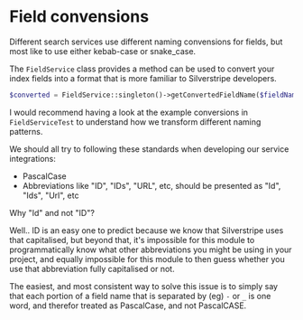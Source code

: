# Field convensions

Different search services use different naming convensions for fields, but most like to use either kebab-case or
snake_case.

The `FieldService` class provides a method can be used to convert your index fields into a format that is more familiar
to Silverstripe developers.

```php
$converted = FieldService::singleton()->getConvertedFieldName($fieldName);
```

I would recommend having a look at the example conversions in `FieldServiceTest` to understand how we transform
different naming patterns.

We should all try to following these standards when developing our service integrations:

* PascalCase
* Abbreviations like "ID", "IDs", "URL", etc, should be presented as "Id", "Ids", "Url", etc

Why "Id" and not "ID"?

Well.. ID is an easy one to predict because we know that Silverstripe uses that capitalised, but beyond that, it's
impossible for this module to programmatically know what other abbreviations you might be using in your project, and
equally impossible for this module to then guess whether you use that abbreviation fully capitalised or not.

The easiest, and most consistent way to solve this issue is to simply say that each portion of a field name that is
separated by (eg) `-` or `_` is one word, and therefor treated as PascalCase, and not PascalCASE.
